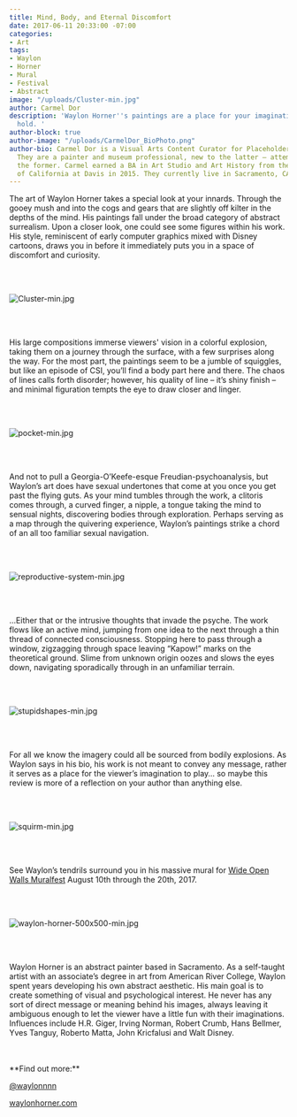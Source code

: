 ```yaml
---
title: Mind, Body, and Eternal Discomfort
date: 2017-06-11 20:33:00 -07:00
categories:
- Art
tags:
- Waylon
- Horner
- Mural
- Festival
- Abstract
image: "/uploads/Cluster-min.jpg"
author: Carmel Dor
description: 'Waylon Horner''s paintings are a place for your imagination to take
  hold. '
author-block: true
author-image: "/uploads/CarmelDor_BioPhoto.png"
author-bio: Carmel Dor is a Visual Arts Content Curator for Placeholder Magazine.
  They are a painter and museum professional, new to the latter – attempting to navigate
  the former. Carmel earned a BA in Art Studio and Art History from the University
  of California at Davis in 2015. They currently live in Sacramento, CA.
---
```


The art of Waylon Horner takes a special look at your innards. Through the gooey mush and into the cogs and gears that are slightly off kilter in the depths of the mind. His paintings fall under the broad category of abstract surrealism. Upon a closer look, one could see some figures within his work. His style, reminiscent of early computer graphics mixed with Disney cartoons, draws you in before it immediately puts you in a space of discomfort and curiosity.

<br>
<br>

![Cluster-min.jpg](/uploads/Cluster-min.jpg)

<br>
<br>

His large compositions immerse viewers' vision in a colorful explosion, taking them on a journey through the surface, with a few surprises along the way. For the most part, the paintings seem to be a jumble of squiggles, but like an episode of CSI, you’ll find a body part here and there. The chaos of lines calls forth disorder; however, his quality of line – it’s shiny finish – and minimal figuration tempts the eye to draw closer and linger. 

<br>
<br>

![pocket-min.jpg](/uploads/pocket-min.jpg)

<br>
<br>

And not to pull a Georgia-O’Keefe-esque Freudian-psychoanalysis, but Waylon’s art does have sexual undertones that come at you once you get past the flying guts. As your mind tumbles through the work, a clitoris comes through, a curved finger, a nipple, a tongue taking the mind to sensual nights, discovering bodies through exploration. Perhaps serving as a map through the quivering experience, Waylon’s paintings strike a chord of an all too familiar sexual navigation. 

<br>
<br>

![reproductive-system-min.jpg](/uploads/reproductive-system-min.jpg)

<br>
<br>

...Either that or the intrusive thoughts that invade the psyche. The work flows like an active mind, jumping from one idea to the next through a thin thread of connected consciousness. Stopping here to pass through a window, zigzagging through space leaving “Kapow!” marks on the theoretical ground. Slime from unknown origin oozes and slows the eyes down, navigating sporadically through in an unfamiliar terrain. 

<br>
<br>

![stupidshapes-min.jpg](/uploads/stupidshapes-min.jpg)

<br>
<br>

For all we know the imagery could all be sourced from bodily explosions. As Waylon says in his bio, his work is not meant to convey any message, rather it serves as a place for the viewer’s imagination to play… so maybe this review is more of a reflection on your author than anything else. 

<br>
<br>

![squirm-min.jpg](/uploads/squirm-min.jpg)

<br>
<br>

See Waylon’s tendrils surround you in his massive mural for [Wide Open Walls Muralfest](http://www.wow916.com/) August 10th through the 20th, 2017.

<br>
<br>

![waylon-horner-500x500-min.jpg](/uploads/waylon-horner-500x500-min.jpg)

<br>
<br>

Waylon Horner is an abstract painter based in Sacramento. As a self-taught artist with an associate’s degree in art from American River College, Waylon spent years developing his own abstract aesthetic. His main goal is to create something of visual and psychological interest. He never has any sort of direct message or meaning behind his images, always leaving it ambiguous enough to let the viewer have a little fun with their imaginations. Influences include H.R. Giger, Irving Norman, Robert Crumb, Hans Bellmer, Yves Tanguy, Roberto Matta, John Kricfalusi and Walt Disney.


<br>
<br>
**Find out more:**

[@waylonnnn](https://www.instagram.com/waylonnnn/?hl=en)

[waylonhorner.com](http://waylonhorner.com/)


